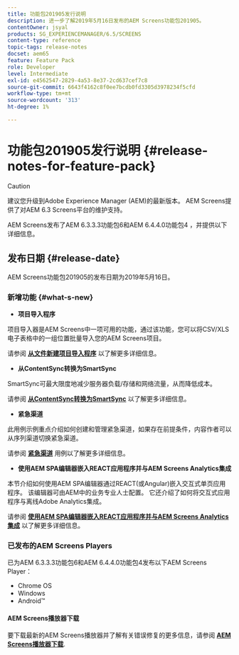 ```yaml
---
title: 功能包201905发行说明
description: 进一步了解2019年5月16日发布的AEM Screens功能包201905。
contentOwner: jsyal
products: SG_EXPERIENCEMANAGER/6.5/SCREENS
content-type: reference
topic-tags: release-notes
docset: aem65
feature: Feature Pack
role: Developer
level: Intermediate
exl-id: e4562547-2829-4a53-8e37-2cd637cef7c8
source-git-commit: 6643f4162c8f0ee7bcdb0fd3305d3978234f5cfd
workflow-type: tm+mt
source-wordcount: '313'
ht-degree: 1%

---
```


# 功能包201905发行说明 {#release-notes-for-feature-pack}

>[!CAUTION]
>
>建议您升级到Adobe Experience Manager (AEM)的最新版本。 AEM Screens提供了对AEM 6.3 Screens平台的维护支持。

AEM Screens发布了AEM 6.3.3.3功能包6和AEM 6.4.4.0功能包4 ，并提供以下详细信息。

## 发布日期 {#release-date}

AEM Screens功能包201905的发布日期为2019年5月16日。

### 新增功能 {#what-s-new}

* **项目导入程序**

项目导入器是AEM Screens中一项可用的功能，通过该功能，您可以将CSV/XLS电子表格中的一组位置批量导入您的AEM Screens项目。

请参阅 **[从文件新建项目导入程序](project-importer.md)** 以了解更多详细信息。

* **从ContentSync转换为SmartSync**

SmartSync可最大限度地减少服务器负载/存储和网络流量，从而降低成本。

请参阅 **[从ContentSync转换为SmartSync](smartsync.md)** 以了解更多详细信息。

* **紧急渠道**

此用例示例重点介绍如何创建和管理紧急渠道，如果存在前提条件，内容作者可以从序列渠道切换紧急渠道。

请参阅 **[紧急渠道](emergency-channel.md)** 用例以了解更多详细信息。

* **使用AEM SPA编辑器嵌入REACT应用程序并与AEM Screens Analytics集成**

本节介绍如何使用AEM SPA编辑器通过REACT(或Angular)嵌入交互式单页应用程序。 该编辑器可由AEM中的业务专业人士配置。 它还介绍了如何将交互式应用程序与离线Adobe Analytics集成。

请参阅 **[使用AEM SPA编辑器嵌入REACT应用程序并与AEM Screens Analytics集成](embedding-react-app.md)** 以了解更多详细信息。

### 已发布的AEM Screens Players

已为AEM 6.3.3.3功能包6和AEM 6.4.4.0功能包4发布以下AEM Screens Player：

* Chrome OS
* Windows
* Android™

#### AEM Screens播放器下载

要下载最新的AEM Screens播放器并了解有关错误修复的更多信息，请参阅 **[AEM Screens播放器下载](https://download.macromedia.com/screens/)**.
